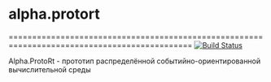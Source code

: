 ﻿# alpha.protort
=============================================================================================
[![Build Status](https://travis-ci.org/Automiq/alpha.protort.svg?branch=master)](https://travis-ci.org/Automiq/alpha.protort)

Alpha.ProtoRt - прототип распределённой событийно-ориентированной вычислительной среды
